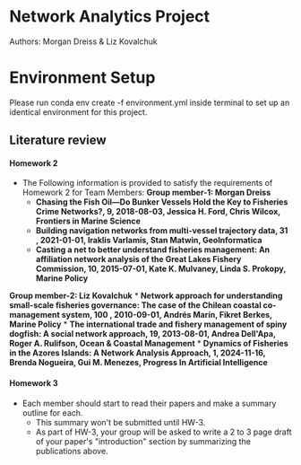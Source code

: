 # Network Analytics Project 

Authors: Morgan Dreiss & Liz Kovalchuk 

# Environment Setup

Please run conda env create -f environment.yml inside terminal to set up an identical environment for this project. 

## Literature review 

#### Homework 2
* The Following information is provided to satisfy the requirements of Homework 2 for Team Members: 
**Group member-1: Morgan Dreiss**
    * **Chasing the Fish Oil—Do Bunker Vessels Hold the Key to Fisheries Crime Networks?, 9, 2018-08-03, Jessica H. Ford, Chris Wilcox, Frontiers in Marine Science**
    * **Building navigation networks from multi-vessel trajectory data,  31 , 2021-01-01, Iraklis Varlamis, Stan Matwin, GeoInformatica**
    * **Casting a net to better understand fisheries management: An affiliation network analysis of the Great Lakes Fishery Commission, 10, 2015-07-01, Kate K. Mulvaney, Linda S. Prokopy, Marine Policy**

**Group member-2: Liz Kovalchuk**
    * **Network approach for understanding small-scale fisheries governance: The case of the Chilean coastal co-management system, 100 , 2010-09-01, Andrés Marín, Fikret Berkes, Marine Policy**
    * **The international trade and fishery management of spiny dogfish: A social network approach, 19, 2013-08-01, Andrea Dell'Apa, Roger A. Rulifson, Ocean & Coastal Management**
    * **Dynamics of Fisheries in the Azores Islands: A Network Analysis Approach, 1, 2024-11-16, Brenda Nogueira, Gui M. Menezes, Progress In Artificial Intelligence**



#### Homework 3 
* Each member should start to read their papers and make a summary outline for each.
  * This summary won't be submitted until HW-3. 
  * As part of HW-3, your group will be asked to write a 2 to 3 page draft of your paper's "introduction" section by summarizing the publications above. 
